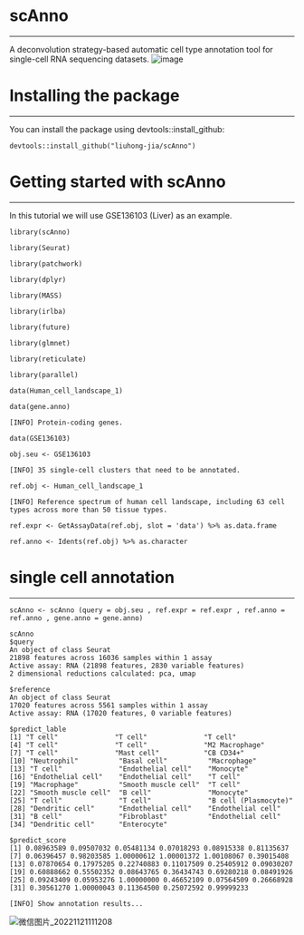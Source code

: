 # scAnno

***

A deconvolution strategy-based automatic cell type annotation tool for single-cell RNA sequencing datasets.
![image](https://user-images.githubusercontent.com/115637576/199387392-3d66fb26-e3d3-43c9-9378-04f541600e3f.png)


# Installing the package

***

You can install the package using devtools::install_github:

    devtools::install_github("liuhong-jia/scAnno")

# Getting started with scAnno

***

In this tutorial we will use GSE136103 (Liver) as an example.

    library(scAnno)
    
    library(Seurat)
    
    library(patchwork)
    
    library(dplyr)
    
    library(MASS)
    
    library(irlba)
    
    library(future)
    
    library(glmnet)
    
    library(reticulate)
    
    library(parallel)
    
    data(Human_cell_landscape_1)
    
    data(gene.anno)
    
    [INFO] Protein-coding genes.
    
    data(GSE136103)
    
    obj.seu <- GSE136103
    
    [INFO] 35 single-cell clusters that need to be annotated.
    
    ref.obj <- Human_cell_landscape_1
    
    [INFO] Reference spectrum of human cell landscape, including 63 cell types across more than 50 tissue types.
    
    ref.expr <- GetAssayData(ref.obj, slot = 'data') %>% as.data.frame
    
    ref.anno <- Idents(ref.obj) %>% as.character

# single cell annotation

***

    scAnno <- scAnno (query = obj.seu , ref.expr = ref.expr , ref.anno = ref.anno , gene.anno = gene.anno)
    
    scAnno
    $query
    An object of class Seurat
    21898 features across 16036 samples within 1 assay
    Active assay: RNA (21898 features, 2830 variable features)
    2 dimensional reductions calculated: pca, umap

    $reference
    An object of class Seurat
    17020 features across 5561 samples within 1 assay
    Active assay: RNA (17020 features, 0 variable features)

    $predict_lable
    [1] "T cell"              "T cell"              "T cell"
    [4] "T cell"              "T cell"              "M2 Macrophage"
    [7] "T cell"              "Mast cell"           "CB CD34+"
    [10] "Neutrophil"          "Basal cell"          "Macrophage"
    [13] "T cell"              "Endothelial cell"    "Monocyte"
    [16] "Endothelial cell"    "Endothelial cell"    "T cell"
    [19] "Macrophage"          "Smooth muscle cell"  "T cell"
    [22] "Smooth muscle cell"  "B cell"              "Monocyte"
    [25] "T cell"              "T cell"              "B cell (Plasmocyte)"
    [28] "Dendritic cell"      "Endothelial cell"    "Endothelial cell"
    [31] "B cell"              "Fibroblast"          "Endothelial cell"
    [34] "Dendritic cell"      "Enterocyte"

    $predict_score
    [1] 0.08963589 0.09507032 0.05481134 0.07018293 0.08915338 0.81135637
    [7] 0.06396457 0.98203585 1.00000612 1.00001372 1.00108067 0.39015408
    [13] 0.07870654 0.17975205 0.22740883 0.11017509 0.25405912 0.09030207
    [19] 0.60888662 0.55502352 0.08643765 0.36434743 0.69280218 0.08491926
    [25] 0.09243409 0.05953276 1.00000000 0.46652109 0.07564509 0.26668928
    [31] 0.30561270 1.00000043 0.11364500 0.25072592 0.99999233

    [INFO] Show annotation results...
![微信图片_20221121111208](https://user-images.githubusercontent.com/115637576/202955413-1362c778-0d2a-419f-9c12-191a63389100.png)

